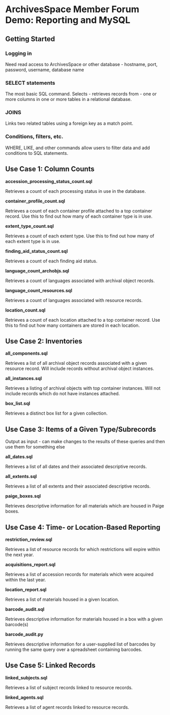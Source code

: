 # ArchivesSpace Member Forum Demo: Reporting and MySQL

## Getting Started

### Logging in

Need read access to ArchivesSpace or other database - hostname, port, password, username, database name

### SELECT statements

The most basic SQL command. Selects - retrieves records from - one or more columns in one or more tables in a relational database.

### JOINS

Links two related tables using a foreign key as a match point.

### Conditions, filters, etc.

WHERE, LIKE, and other commands allow users to filter data and add conditions to SQL statements.

## Use Case 1: Column Counts

**accession_processing_status_count.sql**

Retrieves a count of each processing status in use in the database.

**container_profile_count.sql**

Retrieves a count of each container profile attached to a top container record. Use this to find out how many of each container type is in use.

**extent_type_count.sql**

Retrieves a count of each extent type. Use this to find out how many of each extent type is in use.

**finding_aid_status_count.sql**

Retrieves a count of each finding aid status.

**language_count_archobjs.sql**

Retrieves a count of languages associated with archival object records.

**language_count_resources.sql**

Retrieves a count of languages associated with resource records.

**location_count.sql**

Retrieves a count of each location attached to a top container record. Use this to find out how many containers are stored in each location.

## Use Case 2: Inventories

**all_components.sql**

Retrieves a list of all archival object records associated with a given resource record. Will include records without archival object instances.

**all_instances.sql**

Retrieves a listing of archival objects with top container instances. Will not include records which do not have instances attached.

**box_list.sql**

Retrieves a distinct box list for a given collection.

## Use Case 3: Items of a Given Type/Subrecords

Output as input - can make changes to the results of these queries and then use them for something else

**all_dates.sql**

Retrieves a list of all dates and their associated descriptive records.

**all_extents.sql**

Retrieves a list of all extents and their associated descriptive records.

**paige_boxes.sql**

Retrieves descriptive information for all materials which are housed in Paige boxes.

## Use Case 4: Time- or Location-Based Reporting

**restriction_review.sql**

Retrieves a list of resource records for which restrictions will expire within the next year.

**acquisitions_report.sql**

Retrieves a list of accession records for materials which were acquired within the last year.

**location_report.sql**

Retrieves a list of materials housed in a given location.

**barcode_audit.sql**

Retrieves descriptive information for materials housed in a box with a given barcode(s)

**barcode_audit.py**

Retrieves descriptive information for a user-supplied list of barcodes by running the same query over a spreadsheet containing barcodes.

## Use Case 5: Linked Records

**linked_subjects.sql**

Retrieves a list of subject records linked to resource records.

**linked_agents.sql**

Retrieves a list of agent records linked to resource records.